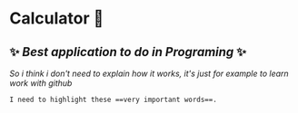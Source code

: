 # Calculator :sparkling_heart:

## :sparkles: *Best application to do in Programing* :sparkles:

*So i think i don't need to explain how it works, it's just for example to learn work with github*

	I need to highlight these ==very important words==.
